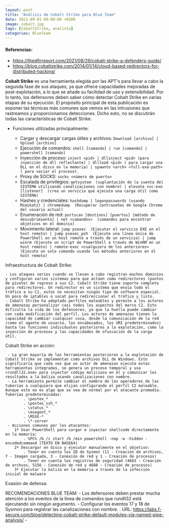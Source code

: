 ```yaml
---
layout: post
title: "Análisis de Cobalt Strike para Blue Team"
date: 2021-09-01 09:00:00 +0200
image: cobalt.jpg
tags: [CobaltStrike, analista]
categories: BlueTeam
---
```


#### Referencias:  
* https://thedfirreport.com/2021/08/29/cobalt-strike-a-defenders-guide/
* https://blog.cobaltstrike.com/2014/01/14/cloud-based-redirectors-for-distributed-hacking/
													

**Cobalt Strike** es una herramienta elegida por las APT's para llevar a cabo la segunda fase de sus ataques, ya que ofrece capacidades mejoradas de post-explotación, a lo que se añade su facilidad de uso y extensibilidad. Por lo tanto, los defensores deben saber cómo detectar Cobalt Strike en varias etapas de su ejecución. El propósito principal de esta publicación es exponer las técnicas más comunes que vemos en las intrusiones que rastreamos y proporcionamos detecciones. Dicho esto, no se discutirán todas las características de Cobalt Strike.

- Funciones utilizadas principalmente:

  * Cargar y descargar cargas útiles y archivos: ``Download [archivo] | Upload [archivo]``
  * Ejecución de comandos: ``shell [comando] | run [comando] | powershell [comando]``
  * Inyección de proceso: ``inject <pid> | dllinject <pid> (para inyección de dll reflectante) | dllload <pid> ( para cargar una DLL en el disco en la memoria) | spawnto <arch> <full-exe-path> ( para vaciar el proceso).``
  * Proxy de SOCKS: ``socks <número de puerto>``
  * Escalada de privilegios: ``getsystem  (suplantación de la cuenta del SISTEMA utilizando canalizaciones con nombre) | elevate svc-exe [listener]  (crea un servicio que ejecuta una carga útil como SISTEMA)``
  * Hashes y credenciales: ``hashdump | logonpasswords (usando Mimikatz) | chromedump  (Recuperar contraseñas de Google Chrome del usuario actual)``
  * Enumeración de red: ``portscan [destinos] [puertos] [método de descubrimiento] | net <comandos>  (comandos para encontrar objetivos en el dominio)``
  * Movimiento lateral: ``jump psexec  (Ejecutar el servicio EXE en el host remoto) | jump psexec_psh  (Ejecute una línea única de PowerShell en un host remoto a través de un servicio) | jump winrm (Ejecute un script de PowerShell a través de WinRM en un host remoto) | remote-exec <cualquiera de los anteriores> (Ejecute un solo comando usando los métodos anteriores en el host remoto)``


Infraestructura de Cobalt Strike:
	
	- Los ataques serios cuando se llevan a cabo registran muchos dominios y configuran varios sistemas para que actúen como redirectores (puntos de pivote) de regreso a sus C2. Cobalt Strike tiene soporte completo para redirectores. Un redirector es un sistema que envía todo el tráfico a su C2, estos no necesitan ningún tipo de software especial. Un poco de iptables o socat para redireccionar el tráfico y listo.
	- Cobalt Strike ha adoptado perfiles maleables y permite a los actores de amenazas personalizar casi todos los aspectos del marco C2. Esto dificulta la vida de los defensores, ya que la huella puede cambiar con cada modificación del perfil. Los actores de amenazas tienen la capacidad de cambiar cualquier cosa, desde la comunicación de la red (como el agente de usuario, los encabezados, los URI predeterminados) hasta las funciones individuales posteriores a la explotación, como la inyección de procesos y las capacidades de ofuscación de la carga útil.

Cobalt Strike en acción:

	 - La gran mayoría de las herramientas posteriores a la explotación de Cobalt Strike se implementan como archivos DLL de Windows. Esto significaría que cada vez que un actor de amenazas ejecuta estas herramientas integradas, se genera un proceso temporal y usa <rundll32.exe> para inyectar código malicioso en él y comunicar los resultados a la baliza usando canalizaciones con nombre.
	 - La herramienta permite cambiar el nombre de los operadores de las tuberias a cualquiera que elijan configurando el perfil C2 maleable. Aunque esto no es algo que se vea de normal por el atacante promedio. Tuberías predeterminadas:
			. \postex_*
			. \postex_ssh_*
			. \status_*
			. \msagent_*
			. \MSSE-*
			. \*-server
	 - Acciones comunes por los atacantes:
	 	1º Usar PowerShell para cargar e inyectar shellcode directamente en la memoria: 
	 		. %PC% /b /c start /b /min powershell -nop -w -hidden -encodedcommand [TEXTO EN BASE64]
	 	2º Descargar en disco y ejecutar manualmente en el objetivo:
	 		. Tener en cuenta los ID de Sysmon (11 - Creación de archivos, 7 - Imagen cargada, 3 - Conexión de red y 1 - Creación de procesos)
	 		. Tener en cuenta los registros de seguridad (4663 - Creación de archvos, 5156 - Conexión de red y 4688 - Creación de procesos)
 		3º Ejecutar la baliza en la memoria a través de la infección inicial de malware

 Evasión de defensa:
 	




RECOMENDACIONES BLUE TEAM:
	- Los defensores deben prestar mucha atención a los eventos de la línea de comandos que rundll32 está ejecutando sin ningún argumento.
	- Configurar los eventos 17 y 18 de Sysmon para registrar las canalizaciones con nombre. 
		. URL: https://labs.f-secure.com/blog/detecting-cobalt-strike-default-modules-via-named-pipe-analysis/
	- 
